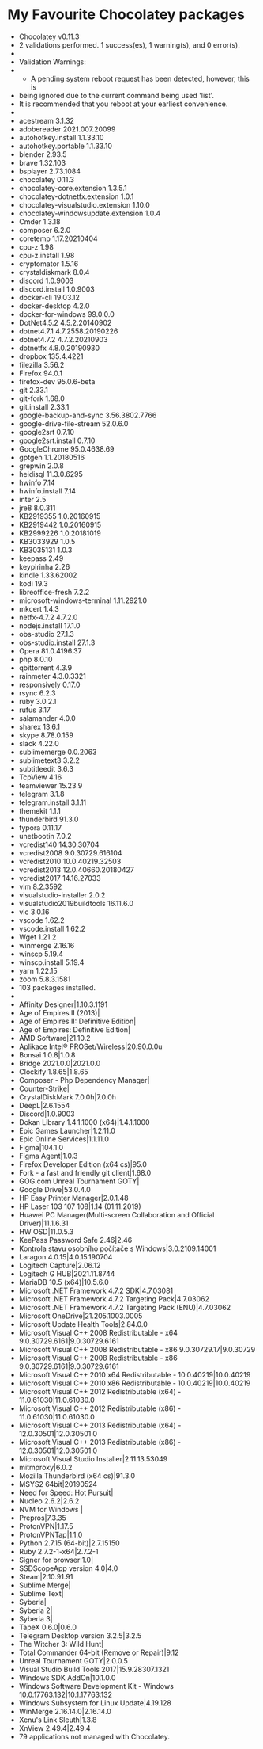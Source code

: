 # My Favourite Chocolatey packages

- Chocolatey v0.11.3
- 2 validations performed. 1 success(es), 1 warning(s), and 0 error(s).
- 
- Validation Warnings:
-  - A pending system reboot request has been detected, however, this is
-    being ignored due to the current command being used 'list'.
-    It is recommended that you reboot at your earliest convenience.
- 
- acestream 3.1.32
- adobereader 2021.007.20099
- autohotkey.install 1.1.33.10
- autohotkey.portable 1.1.33.10
- blender 2.93.5
- brave 1.32.103
- bsplayer 2.73.1084
- chocolatey 0.11.3
- chocolatey-core.extension 1.3.5.1
- chocolatey-dotnetfx.extension 1.0.1
- chocolatey-visualstudio.extension 1.10.0
- chocolatey-windowsupdate.extension 1.0.4
- Cmder 1.3.18
- composer 6.2.0
- coretemp 1.17.20210404
- cpu-z 1.98
- cpu-z.install 1.98
- cryptomator 1.5.16
- crystaldiskmark 8.0.4
- discord 1.0.9003
- discord.install 1.0.9003
- docker-cli 19.03.12
- docker-desktop 4.2.0
- docker-for-windows 99.0.0.0
- DotNet4.5.2 4.5.2.20140902
- dotnet4.7.1 4.7.2558.20190226
- dotnet4.7.2 4.7.2.20210903
- dotnetfx 4.8.0.20190930
- dropbox 135.4.4221
- filezilla 3.56.2
- Firefox 94.0.1
- firefox-dev 95.0.6-beta
- git 2.33.1
- git-fork 1.68.0
- git.install 2.33.1
- google-backup-and-sync 3.56.3802.7766
- google-drive-file-stream 52.0.6.0
- google2srt 0.7.10
- google2srt.install 0.7.10
- GoogleChrome 95.0.4638.69
- gptgen 1.1.20180516
- grepwin 2.0.8
- heidisql 11.3.0.6295
- hwinfo 7.14
- hwinfo.install 7.14
- inter 2.5
- jre8 8.0.311
- KB2919355 1.0.20160915
- KB2919442 1.0.20160915
- KB2999226 1.0.20181019
- KB3033929 1.0.5
- KB3035131 1.0.3
- keepass 2.49
- keypirinha 2.26
- kindle 1.33.62002
- kodi 19.3
- libreoffice-fresh 7.2.2
- microsoft-windows-terminal 1.11.2921.0
- mkcert 1.4.3
- netfx-4.7.2 4.7.2.0
- nodejs.install 17.1.0
- obs-studio 27.1.3
- obs-studio.install 27.1.3
- Opera 81.0.4196.37
- php 8.0.10
- qbittorrent 4.3.9
- rainmeter 4.3.0.3321
- responsively 0.17.0
- rsync 6.2.3
- ruby 3.0.2.1
- rufus 3.17
- salamander 4.0.0
- sharex 13.6.1
- skype 8.78.0.159
- slack 4.22.0
- sublimemerge 0.0.2063
- sublimetext3 3.2.2
- subtitleedit 3.6.3
- TcpView 4.16
- teamviewer 15.23.9
- telegram 3.1.8
- telegram.install 3.1.11
- themekit 1.1.1
- thunderbird 91.3.0
- typora 0.11.17
- unetbootin 7.0.2
- vcredist140 14.30.30704
- vcredist2008 9.0.30729.616104
- vcredist2010 10.0.40219.32503
- vcredist2013 12.0.40660.20180427
- vcredist2017 14.16.27033
- vim 8.2.3592
- visualstudio-installer 2.0.2
- visualstudio2019buildtools 16.11.6.0
- vlc 3.0.16
- vscode 1.62.2
- vscode.install 1.62.2
- Wget 1.21.2
- winmerge 2.16.16
- winscp 5.19.4
- winscp.install 5.19.4
- yarn 1.22.15
- zoom 5.8.3.1581
- 103 packages installed.
- 
- Affinity Designer|1.10.3.1191
- Age of Empires II (2013)|
- Age of Empires II: Definitive Edition|
- Age of Empires: Definitive Edition|
- AMD Software|21.10.2
- Aplikace Intel® PROSet/Wireless|20.90.0.0u
- Bonsai 1.0.8|1.0.8
- Bridge 2021.0.0|2021.0.0
- Clockify 1.8.65|1.8.65
- Composer - Php Dependency Manager|
- Counter-Strike|
- CrystalDiskMark 7.0.0h|7.0.0h
- DeepL|2.6.1554
- Discord|1.0.9003
- Dokan Library 1.4.1.1000 (x64)|1.4.1.1000
- Epic Games Launcher|1.2.11.0
- Epic Online Services|1.1.11.0
- Figma|104.1.0
- Figma Agent|1.0.3
- Firefox Developer Edition (x64 cs)|95.0
- Fork - a fast and friendly git client|1.68.0
- GOG.com Unreal Tournament GOTY|
- Google Drive|53.0.4.0
- HP Easy Printer Manager|2.0.1.48
- HP Laser 103 107 108|1.14 (01.11.2019)
- Huawei PC Manager(Multi-screen Collaboration and Official Driver)|11.1.6.31
- HW OSD|11.0.5.3
- KeePass Password Safe 2.46|2.46
- Kontrola stavu osobního počítače s Windows|3.0.2109.14001
- Laragon 4.0.15|4.0.15.190704
- Logitech Capture|2.06.12
- Logitech G HUB|2021.11.8744
- MariaDB 10.5 (x64)|10.5.6.0
- Microsoft .NET Framework 4.7.2 SDK|4.7.03081
- Microsoft .NET Framework 4.7.2 Targeting Pack|4.7.03062
- Microsoft .NET Framework 4.7.2 Targeting Pack (ENU)|4.7.03062
- Microsoft OneDrive|21.205.1003.0005
- Microsoft Update Health Tools|2.84.0.0
- Microsoft Visual C++ 2008 Redistributable - x64 9.0.30729.6161|9.0.30729.6161
- Microsoft Visual C++ 2008 Redistributable - x86 9.0.30729.17|9.0.30729
- Microsoft Visual C++ 2008 Redistributable - x86 9.0.30729.6161|9.0.30729.6161
- Microsoft Visual C++ 2010  x64 Redistributable - 10.0.40219|10.0.40219
- Microsoft Visual C++ 2010  x86 Redistributable - 10.0.40219|10.0.40219
- Microsoft Visual C++ 2012 Redistributable (x64) - 11.0.61030|11.0.61030.0
- Microsoft Visual C++ 2012 Redistributable (x86) - 11.0.61030|11.0.61030.0
- Microsoft Visual C++ 2013 Redistributable (x64) - 12.0.30501|12.0.30501.0
- Microsoft Visual C++ 2013 Redistributable (x86) - 12.0.30501|12.0.30501.0
- Microsoft Visual Studio Installer|2.11.13.53049
- mitmproxy|6.0.2
- Mozilla Thunderbird (x64 cs)|91.3.0
- MSYS2 64bit|20190524
- Need for Speed: Hot Pursuit|
- Nucleo 2.6.2|2.6.2
- NVM for Windows |
- Prepros|7.3.35
- ProtonVPN|1.17.5
- ProtonVPNTap|1.1.0
- Python 2.7.15 (64-bit)|2.7.15150
- Ruby 2.7.2-1-x64|2.7.2-1
- Signer for browser 1.0|
- SSDScopeApp version 4.0|4.0
- Steam|2.10.91.91
- Sublime Merge|
- Sublime Text|
- Syberia|
- Syberia 2|
- Syberia 3|
- TapeX 0.6.0|0.6.0
- Telegram Desktop version 3.2.5|3.2.5
- The Witcher 3: Wild Hunt|
- Total Commander 64-bit (Remove or Repair)|9.12
- Unreal Tournament GOTY|2.0.0.5
- Visual Studio Build Tools 2017|15.9.28307.1321
- Windows SDK AddOn|10.1.0.0
- Windows Software Development Kit - Windows 10.0.17763.132|10.1.17763.132
- Windows Subsystem for Linux Update|4.19.128
- WinMerge 2.16.14.0|2.16.14.0
- Xenu's Link Sleuth|1.3.8
- XnView 2.49.4|2.49.4
- 79 applications not managed with Chocolatey.
